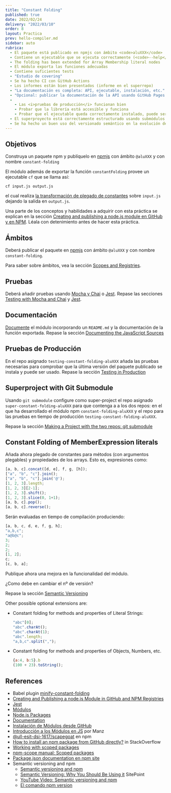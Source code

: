```yaml
---
title: "Constant Folding"
published: true
date: 2022/02/24
delivery: "2022/03/10"
order: 8
layout: Practica
prev: hello-compiler.md
sidebar: auto
rubrica: 
  - El paquete está publicado en npmjs con ámbito <code>aluXXX</code>
  - Contiene un ejecutable que se ejecuta correctamente (<code>--help</code>, etc.)
  - The folding has been extended for Array Membership literal nodes 
  - El módulo exporta las funciones adecuadas
  - Contiene suficientes tests 
  - "Estudio de covering"
  - Se ha hecho CI con GitHub Actions
  - Los informes están bien presentados (informe en el superrepo)
  - "La documentación es completa: API, ejecutable, instalación, etc." 
  - "Opcional: publicar la documentación de la API usando GitHub Pages en la carpeta <code>docs/</code>"
  - 
    - Las <i>pruebas de producción</i> funcionan bien
    - Probar que la librería está accesible y funciona 
    - Probar que el ejecutable queda correctamente instalado, puede ser ejecutado con el nombre publicado y produce salidas correctas
  - El superproyecto está correctamente estructurado usando submódulos
  - Se ha hecho un buen uso del versionado semántico en la evolución del módulo
---
```



## Objetivos

Construya un paquete npm y 
publíquelo en [npmjs](https://www.npmjs.com/) con ámbito `@aluXXX` y con nombre `constant-folding` 

El módulo además de exportar la función `constantFolding` provee un ejecutable `cf` que se llama así:

```
cf input.js output.js
```

el cual realiza [la transformación de plegado de constantes](/temas/introduccion-a-pl/master-the-art-of-the-ast.html#constant-folding) sobre `input.js` dejando la salida en `output.js`.

Una parte de los conceptos y habilidades a adquirir con esta práctica se explican en la sección [Creating and publishing a node.js module en GitHub y en NPM](/temas/introduccion-a-javascript/creating-and-publishing-npm-module). Léala con detenimiento antes de hacer esta práctica. 

## Ámbitos

Deberá publicar el paquete en [npmjs](https://www.npmjs.com/) con ámbito `@aluXXX` y con nombre `constant-folding`.

Para saber sobre ámbitos, vea la sección [Scopes and Registries](/temas/introduccion-a-javascript/creating-and-publishing-npm-module#scopes-and-registries).

## Pruebas

Deberá añadir pruebas usando [Mocha y Chai](/temas/introduccion-a-javascript/creating-and-publishing-npm-module.html#testing-with-mocha-and-chai) o [Jest](/temas/introduccion-a-javascript/jest).
Repase las secciones [Testing with Mocha and Chai](/temas/introduccion-a-javascript/creating-and-publishing-npm-module.html#testing-with-mocha-and-chai) y [Jest](/temas/introduccion-a-javascript/jest).

## Documentación

[Documente](/temas/introduccion-a-javascript/documentation)
el módulo incorporando un `README.md` y la documentación de la función exportada.
Repase la sección [Documenting the JavaScript Sources](/temas/introduccion-a-javascript/creating-and-publishing-npm-module.html#documenting-the-javascript-sources)

## Pruebas de Producción

En el repo asignado `testing-constant-folding-aluXXX` añada las pruebas necesarias
para comprobar que la última versión del paquete publicado se instala y puede ser usado.
Repase la sección [Testing in Production](/temas/introduccion-a-javascript/creating-and-publishing-npm-module.html#testing-in-production)

## Superproject with Git Submodule

Usando `git submodule` configure como super-project el repo asignado `super-constant-folding-aluXXX` para que contenga
a a los dos repos: en el que ha desarrollado el módulo npm `constant-folding-aluXXX` y el repo para las pruebas en tiempo de producción `testing-constant-folding-aluXXX`.

Repase la sección [Making a Project with the two repos: git submodule](/temas/introduccion-a-javascript/creating-and-publishing-npm-module.html#making-a-project-with-the-two-repos-git-submodule)

## Constant Folding of MemberExpression literals

Añada ahora plegado de constantes para métodos (con argumentos plegables) y propiedades de los arrays. Esto es, expresiones como:

```js
[a, b, c].concat([d, e], f, g, [h]);
["a", "b", "c"].join();
["a", "b", "c"].join('@');
[1, 2, 3].length;
[1, 2, 3][2-1];
[1, 2, 3].shift();
[1, 2, 3].slice(0, 1+1);
[a, b, c].pop();
[a, b, c].reverse();
```

Serán evaluadas en tiempo de compilación produciendo:

```js
[a, b, c, d, e, f, g, h];
"a,b,c";
"a@b@c";
3;
2;
2;
[1, 2];
c;
[c, b, a];
```

Publique ahora una mejora en la funcionalidad del módulo.  

¿Como debe en cambiar el nº de versión?

Repase la sección [Semantic Versioning](/temas/introduccion-a-javascript/creating-and-publishing-npm-module.html#semantic-versioning)

Other possible optional extensions are:

* Constant folding for methods and properties of Literal Strings:

  ```js
  "abc"[0];
  "abc".charAt();
  "abc".charAt(1);
  "abc".length;
  "a,b,c".split(",");
  ```
* Constant folding for methods and properties of Objects, Numbers, etc.

  ```js
  {a:4, b:5}.b
  (100 + 23).toString();
  ```

## References

* Babel plugin [minify-constant-folding](https://github.com/babel/minify/tree/master/packages/babel-plugin-minify-constant-folding)
* [Creating and Publishing a node.js Module in GitHub and NPM Registries](/temas/introduccion-a-javascript/creating-and-publishing-npm-module)
* [Jest](/temas/introduccion-a-javascript/jest)
* [Módulos](/temas/introduccion-a-javascript/modulos)
* [Node.js Packages](/temas/introduccion-a-javascript/nodejspackages)
* [Documentation](/temas/introduccion-a-javascript/documentation)
* [Instalación de Módulos desde GitHub](/temas/introduccion-a-javascript/nodejspackages.html#instalaci%C3%B3n-desde-github)
* [Introducción a los Módulos en JS](https://lenguajejs.com/automatizadores/introduccion/commonjs-vs-es-modules/) por Manz
* [@ull-esit-dsi-1617/scapegoat](https://www.npmjs.com/package/@ull-esit-dsi-1617/scapegoat) en npm
* [How to install an npm package from GitHub directly?](https://stackoverflow.com/questions/17509669/how-to-install-an-npm-package-from-github-directly) in StackOverflow
* [Working with scoped packages](https://docs.npmjs.com/getting-started/scoped-packages)
* [npm-scope manual: Scoped packages](https://docs.npmjs.com/misc/scope#publishing-public-scoped-packages-to-the-public-npm-registry)
* [Package.json documentation en npm site](https://docs.npmjs.com/files/package.json)
* Semantic versioning and npm
    * [Semantic versioning and npm](https://docs.npmjs.com/getting-started/semantic-versioning)
    * [Semantic Versioning: Why You Should Be Using it](https://www.sitepoint.com/semantic-versioning-why-you-should-using/) SitePoint
    * [YouTube Video: Semantic versioning and npm](https://youtu.be/kK4Meix58R4)
    * [El comando npm version](https://docs.npmjs.com/cli/version)
